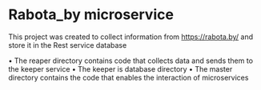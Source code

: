 # Rabota_by microservice


This project was created to collect information from https://rabota.by/ and store it in the Rest service database

• The reaper directory contains code that collects data and sends them to the keeper service
• The keeper is database directory
• The master directory contains the code that enables the interaction of microservices
